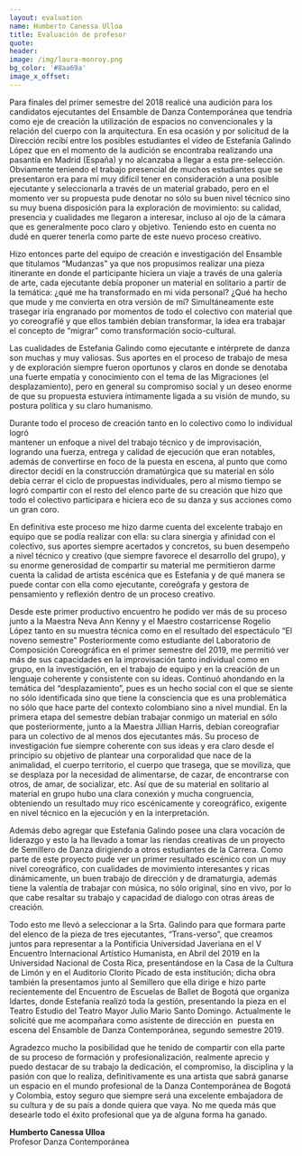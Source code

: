 ```yaml
---
layout: evaluation
name: Humberto Canessa Ulloa
title: Evaluación de profesor
quote:
header:
image: /img/laura-monroy.png
bg_color: '#8aa69a'
image_x_offset:
---
```


Para finales del primer semestre del 2018 realic&eacute; una audici&oacute;n para los candidatos ejecutantes del Ensamble de Danza Contempor&aacute;nea que tendr&iacute;a como eje de creaci&oacute;n la utilizaci&oacute;n de espacios no convencionales y la relaci&oacute;n del cuerpo con la arquitectura. En esa ocasi&oacute;n y por solicitud de la Direcci&oacute;n recib&iacute; entre los posibles estudiantes el video de Estefan&iacute;a Galindo L&oacute;pez que en el momento de la audici&oacute;n se encontraba realizando una pasant&iacute;a en Madrid (Espa&ntilde;a) y no alcanzaba a llegar a esta pre-selecci&oacute;n. Obviamente teniendo el trabajo presencial de muchos estudiantes que se presentaron era para m&iacute; muy dif&iacute;cil tener en consideraci&oacute;n a una posible ejecutante y seleccionarla a trav&eacute;s de un material grabado, pero en el momento ver su propuesta pude denotar no s&oacute;lo su buen nivel t&eacute;cnico sino su muy buena disposici&oacute;n para la exploraci&oacute;n de movimiento: su calidad, presencia y cualidades me llegaron a interesar, incluso al ojo de la c&aacute;mara que es generalmente poco claro y objetivo. Teniendo esto en cuenta no dud&eacute; en querer tenerla como parte de este nuevo proceso creativo.

Hizo entonces parte del equipo de creaci&oacute;n e investigaci&oacute;n del Ensamble que titulamos “Mudanzas” ya que nos propusimos realizar una pieza itinerante en donde el participante hiciera un viaje a trav&eacute;s de una galer&iacute;a de arte, cada ejecutante deb&iacute;a proponer un material en solitario a partir de la tem&aacute;tica: &iquest;qu&eacute; me ha transformado en mi vida personal? &iquest;Qu&eacute; ha hecho que mude y me convierta en otra versi&oacute;n de m&iacute;? Simult&aacute;neamente este trasegar ir&iacute;a engranado por momentos de todo el colectivo con material que yo coreograf&iacute;&eacute; y que ellos tambi&eacute;n deb&iacute;an transformar, la idea era trabajar el concepto de “migrar” como transformaci&oacute;n socio-cultural.

Las cualidades de Estefania Galindo como ejecutante e int&eacute;rprete de danza son muchas y muy valiosas. Sus aportes en el proceso de trabajo de mesa y de exploraci&oacute;n siempre fueron oportunos y claros en donde se denotaba una fuerte empat&iacute;a y conocimiento con el tema de las Migraciones (el desplazamiento), pero en general su compromiso social y un deseo enorme de que su propuesta estuviera &iacute;ntimamente ligada a su visi&oacute;n de mundo, su postura pol&iacute;tica y su claro humanismo.

Durante todo el proceso de creaci&oacute;n tanto en lo colectivo como lo individual logr&oacute;<br>mantener un enfoque a nivel del trabajo t&eacute;cnico y de improvisaci&oacute;n, logrando una fuerza, entrega y calidad de ejecuci&oacute;n que eran notables, adem&aacute;s de convertirse en foco de la puesta en escena, al punto que como director decid&iacute; en la construcci&oacute;n dramat&uacute;rgica que su material en s&oacute;lo deb&iacute;a cerrar el ciclo de propuestas individuales, pero al mismo tiempo se logr&oacute; compartir con el resto del elenco parte de su creaci&oacute;n que hizo que todo el colectivo participara e hiciera eco de su danza y sus acciones como un gran coro.

En definitiva este proceso me hizo darme cuenta del excelente trabajo en equipo que se pod&iacute;a realizar con ella: su clara sinergia y afinidad con el colectivo, sus aportes siempre acertados y concretos, su buen desempe&ntilde;o a nivel t&eacute;cnico y creativo (que siempre favorece el desarrollo del grupo), y su enorme generosidad de compartir su material me permitieron darme cuenta la calidad de artista esc&eacute;nica que es Estefania y de qu&eacute; manera se puede contar con ella como ejecutante, core&oacute;grafa y gestora de pensamiento y reflexi&oacute;n dentro de un proceso creativo.

Desde este primer productivo encuentro he podido ver m&aacute;s de su proceso junto a la Maestra Neva Ann Kenny y el Maestro costarricense Rogelio L&oacute;pez tanto en su muestra t&eacute;cnica como en el resultado del espect&aacute;culo “El noveno semestre” Posteriormente como estudiante del Laboratorio de Composici&oacute;n Coreogr&aacute;fica en el primer semestre del 2019, me permiti&oacute; ver m&aacute;s de sus capacidades en la improvisaci&oacute;n tanto individual como en grupo, en la investigaci&oacute;n, en el trabajo de equipo y en la creaci&oacute;n de un lenguaje coherente y consistente con su ideas. Continu&oacute; ahondando en la tem&aacute;tica del “desplazamiento”, pues es un hecho social con el que se siente no s&oacute;lo identificada sino que tiene la consciencia que es una problem&aacute;tica no s&oacute;lo que hace parte del contexto colombiano sino a nivel mundial. En la primera etapa del semestre deb&iacute;an trabajar conmigo un material en s&oacute;lo que posteriormente, junto a la Maestra Jillian Harris, deb&iacute;an coreografiar para un colectivo de al menos dos ejecutantes m&aacute;s. Su proceso de investigaci&oacute;n fue siempre coherente con sus ideas y era claro desde el principio su objetivo de plantear una corporalidad que nace de la animalidad, el cuerpo territorio, el cuerpo que trasega, que se moviliza, que se desplaza por la necesidad de alimentarse, de cazar, de encontrarse con otros, de amar, de socializar, etc. As&iacute; que de su material en solitario al material en grupo hubo una clara conexi&oacute;n y mucha congruencia, obteniendo un resultado muy rico esc&eacute;nicamente y coreogr&aacute;fico, exigente en nivel t&eacute;cnico en la ejecuci&oacute;n y en la interpretaci&oacute;n.

Adem&aacute;s debo agregar que Estefania Galindo posee una clara vocaci&oacute;n de liderazgo y esto la ha llevado a tomar las riendas creativas de un proyecto de Semillero de Danza dirigiendo a otros estudiantes de la Carrera. Como parte de este proyecto pude ver un primer resultado esc&eacute;nico con un muy nivel coreogr&aacute;fico, con cualidades de movimiento interesantes y ricas din&aacute;micamente, un buen trabajo de direcci&oacute;n y de dramaturgia, adem&aacute;s tiene la valent&iacute;a de trabajar con m&uacute;sica, no s&oacute;lo original, sino en vivo, por lo que cabe resaltar su trabajo y capacidad de dialogo con otras &aacute;reas de creaci&oacute;n.

Todo esto me llev&oacute; a seleccionar a la Srta. Galindo para que formara parte del elenco de la pieza de tres ejecutantes, “Trans-verso”, que creamos juntos para representar a la Pontificia Universidad Javeriana en el V Encuentro Internacional Art&iacute;stico Humanista, en Abril del 2019 en la Universidad Nacional de Costa Rica, present&aacute;ndose en la Casa de la Cultura de Lim&oacute;n y en el Auditorio Clorito Picado de esta instituci&oacute;n; dicha obra tambi&eacute;n la presentamos junto al Semillero que ella dirige e hizo parte recientemente del Encuentro de Escuelas de Ballet de Bogot&aacute; que organiza Idartes, donde Estefan&iacute;a realiz&oacute; toda la gesti&oacute;n, presentando la pieza en el Teatro Estudio del Teatro Mayor Julio Mario Santo Domingo. Actualmente le solicit&eacute; que me acompa&ntilde;ara como asistente de direcci&oacute;n en&nbsp; puesta en escena del Ensamble de Danza Contempor&aacute;nea, segundo semestre 2019.

Agradezco mucho la posibilidad que he tenido de compartir con ella parte de su proceso de formaci&oacute;n y profesionalizaci&oacute;n, realmente aprecio y puedo destacar de su trabajo la dedicaci&oacute;n, el compromiso, la disciplina y la pasi&oacute;n con que lo realiza, definitivamente es una artista que sabr&aacute; ganarse un espacio en el mundo profesional de la Danza Contempor&aacute;nea de Bogot&aacute; y Colombia, estoy seguro que siempre ser&aacute; una excelente embajadora de su cultura y de su pa&iacute;s a donde quiera que vaya. No me queda m&aacute;s que desearle todo el &eacute;xito profesional que ya de alguna forma ha ganado.

**Humberto Canessa Ulloa**<br>Profesor Danza Contempor&aacute;nea<br>&nbsp;